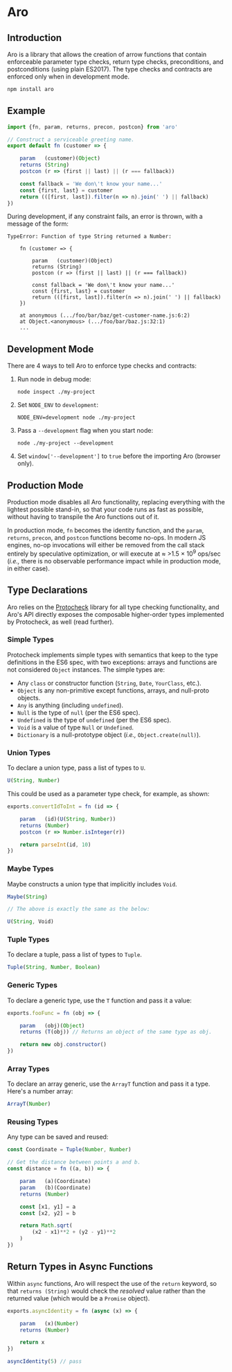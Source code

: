# Aro
## Introduction
Aro is a library that allows the creation of arrow functions that contain enforceable parameter type checks, return type checks, preconditions, and postconditions (using plain ES2017). The type checks and contracts are enforced only when in development mode.

```sh
npm install aro
```

## Example

```js
import {fn, param, returns, precon, postcon} from 'aro'

// Construct a serviceable greeting name.
export default fn (customer => {

    param   (customer)(Object)
    returns (String)
    postcon (r => (first || last) || (r === fallback))

    const fallback = 'We don\'t know your name...'
    const {first, last} = customer
    return (([first, last]).filter(n => n).join(' ') || fallback)
})
```

During development, if any constraint fails, an error is thrown, with a message of the form:

```
TypeError: Function of type String returned a Number:

    fn (customer => {

        param   (customer)(Object)
        returns (String)
        postcon (r => (first || last) || (r === fallback))

        const fallback = 'We don\'t know your name...'
        const {first, last} = customer
        return (([first, last]).filter(n => n).join(' ') || fallback)
    })

    at anonymous (.../foo/bar/baz/get-customer-name.js:6:2)
    at Object.<anonymous> (.../foo/bar/baz.js:32:1)
    ...
```

## Development Mode

There are 4 ways to tell Aro to enforce type checks and contracts:

1. Run node in debug mode:
    ```
    node inspect ./my-project
    ```
2. Set `NODE_ENV` to `development`:
    ```
    NODE_ENV=development node ./my-project
    ```
3. Pass a `--development` flag when you start node:
    ```
    node ./my-project --development
    ```
4. Set `window['--development']` to `true` before the importing Aro (browser only).

## Production Mode

Production mode disables all Aro functionality, replacing everything with the lightest possible stand-in, so that your code runs as fast as possible, without having to transpile the Aro functions out of it.

In production mode, `fn` becomes the identity function, and the `param`, `returns`, `precon`, and `postcon` functions become no-ops. In modern JS engines, no-op invocations will either be removed from the call stack entirely by speculative optimization, or will execute at &approx; >1.5 &times; 10<sup>9</sup> ops/sec (*i.e.,* there is no observable performance impact while in production mode, in either case).

## Type Declarations

Aro relies on the [Protocheck](https://github.com/jeffmcmahan/protocheck) library for all type checking functionality, and Aro's API directly exposes the composable higher-order types implemented by Protocheck, as well (read further).

### Simple Types

Protocheck implements simple types with semantics that keep to the type definitions in the ES6 spec, with two exceptions: arrays and functions are not considered `Object` instances. The simple types are:

* Any `class` or constructor function (`String`, `Date`, `YourClass`, etc.).
* `Object` is any non-primitive except functions, arrays, and null-proto objects. 
* `Any` is anything (including `undefined`).
* `Null` is the type of `null` (per the ES6 spec).
* `Undefined` is the type of `undefined` (per the ES6 spec).
* `Void` is a value of type `Null` or `Undefined`.
* `Dictionary` is a null-prototype object (*i.e.,* `Object.create(null)`).

### Union Types

To declare a union type, pass a list of types to `U`.

```js
U(String, Number)
```

This could be used as a parameter type check, for example, as shown:

```js
exports.convertIdToInt = fn (id => {

    param   (id)(U(String, Number))
    returns (Number)
    postcon (r => Number.isInteger(r))

    return parseInt(id, 10)
})
```

### Maybe Types

Maybe constructs a union type that implicitly includes `Void`.

```js
Maybe(String)

// The above is exactly the same as the below:

U(String, Void)
```

### Tuple Types

To declare a tuple, pass a list of types to `Tuple`.

```js
Tuple(String, Number, Boolean)
```

### Generic Types

To declare a generic type, use the `T` function and pass it a value:

```js
exports.fooFunc = fn (obj => {

    param   (obj)(Object)
    returns (T(obj)) // Returns an object of the same type as obj.

    return new obj.constructor()
})
```

### Array Types

To declare an array generic, use the `ArrayT` function and pass it a type. Here's a number array:

```js
ArrayT(Number)
```

### Reusing Types

Any type can be saved and reused:

```js
const Coordinate = Tuple(Number, Number)

// Get the distance between points a and b.
const distance = fn ((a, b)) => {

    param   (a)(Coordinate)
    param   (b)(Coordinate)
    returns (Number)

    const [x1, y1] = a
    const [x2, y2] = b

    return Math.sqrt(
        (x2 - x1)**2 + (y2 - y1)**2
    )
})
```

## Return Types in Async Functions

Within `async` functions, Aro will respect the use of the `return` keyword, so that `returns (String)` would check the *resolved* value rather than the returned value (which would be a `Promise` object).

```js
exports.asyncIdentity = fn (async (x) => {

    param   (x)(Number)
    returns (Number)

    return x
})

asyncIdentity(5) // pass
```
